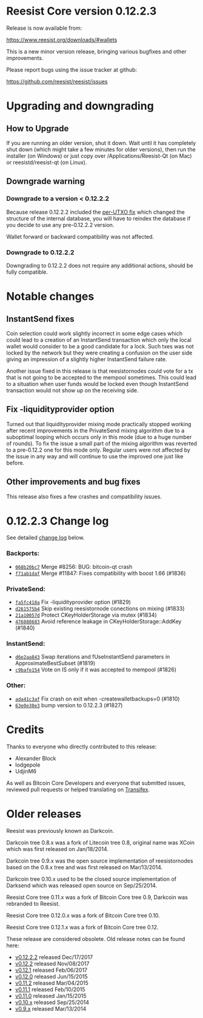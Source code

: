 Reesist Core version 0.12.2.3
==========================

Release is now available from:

  <https://www.reesist.org/downloads/#wallets>

This is a new minor version release, bringing various bugfixes and other
improvements.

Please report bugs using the issue tracker at github:

  <https://github.com/reesist/reesist/issues>


Upgrading and downgrading
=========================

How to Upgrade
--------------

If you are running an older version, shut it down. Wait until it has completely
shut down (which might take a few minutes for older versions), then run the
installer (on Windows) or just copy over /Applications/Reesist-Qt (on Mac) or
reesistd/reesist-qt (on Linux).

Downgrade warning
-----------------

### Downgrade to a version < 0.12.2.2

Because release 0.12.2.2 included the [per-UTXO fix](release-notes/reesist/release-notes-0.12.2.2.md#per-utxo-fix)
which changed the structure of the internal database, you will have to reindex
the database if you decide to use any pre-0.12.2.2 version.

Wallet forward or backward compatibility was not affected.

### Downgrade to 0.12.2.2

Downgrading to 0.12.2.2 does not require any additional actions, should be
fully compatible.

Notable changes
===============

InstantSend fixes
-----------------

Coin selection could work slightly incorrect in some edge cases which could
lead to a creation of an InstantSend transaction which only the local wallet
would consider to be a good candidate for a lock. Such txes was not locked by
the network but they were creating a confusion on the user side giving an
impression of a slightly higher InstantSend failure rate.

Another issue fixed in this release is that reesistornodes could vote for a tx
that is not going to be accepted to the mempool sometimes. This could lead to
a situation when user funds would be locked even though InstantSend transaction
would not show up on the receiving side.

Fix -liquidityprovider option
-----------------------------

Turned out that liquidityprovider mixing mode practically stopped working after
recent improvements in the PrivateSend mixing algorithm due to a suboptimal
looping which occurs only in this mode (due to a huge number of rounds). To fix
the issue a small part of the mixing algorithm was reverted to a pre-0.12.2 one
for this mode only. Regular users were not affected by the issue in any way and
will continue to use the improved one just like before.

Other improvements and bug fixes
--------------------------------

This release also fixes a few crashes and compatibility issues.


0.12.2.3 Change log
===================

See detailed [change log](https://github.com/reesist/reesist/compare/v0.12.2.2...reesist:v0.12.2.3) below.

### Backports:
- [`068b20bc7`](https://github.com/reesist/reesist/commit/068b20bc7) Merge #8256: BUG: bitcoin-qt crash
- [`f71ab1daf`](https://github.com/reesist/reesist/commit/f71ab1daf) Merge #11847: Fixes compatibility with boost 1.66 (#1836)

### PrivateSend:
- [`fa5fc418a`](https://github.com/reesist/reesist/commit/fa5fc418a) Fix -liquidityprovider option (#1829)
- [`d261575b4`](https://github.com/reesist/reesist/commit/d261575b4) Skip existing reesistornode conections on mixing (#1833)
- [`21a10057d`](https://github.com/reesist/reesist/commit/21a10057d) Protect CKeyHolderStorage via mutex (#1834)
- [`476888683`](https://github.com/reesist/reesist/commit/476888683) Avoid reference leakage in CKeyHolderStorage::AddKey (#1840)

### InstantSend:
- [`d6e2aa843`](https://github.com/reesist/reesist/commit/d6e2aa843) Swap iterations and fUseInstantSend parameters in ApproximateBestSubset (#1819)
- [`c9bafe154`](https://github.com/reesist/reesist/commit/c9bafe154) Vote on IS only if it was accepted to mempool (#1826)

### Other:
- [`ada41c3af`](https://github.com/reesist/reesist/commit/ada41c3af) Fix crash on exit when -createwalletbackups=0 (#1810)
- [`63e0e30e3`](https://github.com/reesist/reesist/commit/63e0e30e3) bump version to 0.12.2.3 (#1827)

Credits
=======

Thanks to everyone who directly contributed to this release:

- Alexander Block
- lodgepole
- UdjinM6

As well as Bitcoin Core Developers and everyone that submitted issues,
reviewed pull requests or helped translating on
[Transifex](https://www.transifex.com/projects/p/reesist/).


Older releases
==============

Reesist was previously known as Darkcoin.

Darkcoin tree 0.8.x was a fork of Litecoin tree 0.8, original name was XCoin
which was first released on Jan/18/2014.

Darkcoin tree 0.9.x was the open source implementation of reesistornodes based on
the 0.8.x tree and was first released on Mar/13/2014.

Darkcoin tree 0.10.x used to be the closed source implementation of Darksend
which was released open source on Sep/25/2014.

Reesist Core tree 0.11.x was a fork of Bitcoin Core tree 0.9,
Darkcoin was rebranded to Reesist.

Reesist Core tree 0.12.0.x was a fork of Bitcoin Core tree 0.10.

Reesist Core tree 0.12.1.x was a fork of Bitcoin Core tree 0.12.

These release are considered obsolete. Old release notes can be found here:

- [v0.12.2.2](release-notes/reesist/release-notes-0.12.2.2.md) released Dec/17/2017
- [v0.12.2](release-notes/reesist/release-notes-0.12.2.md) released Nov/08/2017
- [v0.12.1](release-notes/reesist/release-notes-0.12.1.md) released Feb/06/2017
- [v0.12.0](release-notes/reesist/release-notes-0.12.0.md) released Jun/15/2015
- [v0.11.2](release-notes/reesist/release-notes-0.11.2.md) released Mar/04/2015
- [v0.11.1](release-notes/reesist/release-notes-0.11.1.md) released Feb/10/2015
- [v0.11.0](release-notes/reesist/release-notes-0.11.0.md) released Jan/15/2015
- [v0.10.x](release-notes/reesist/release-notes-0.10.0.md) released Sep/25/2014
- [v0.9.x](release-notes/reesist/release-notes-0.9.0.md) released Mar/13/2014

